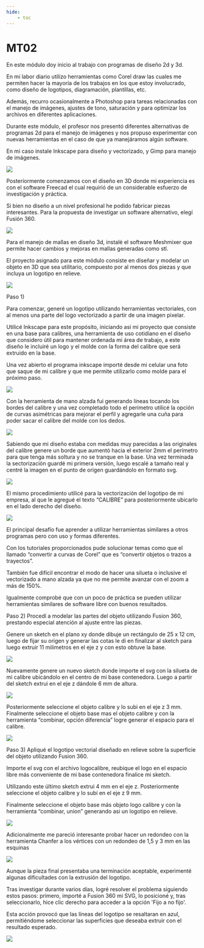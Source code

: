 ```yaml
---
hide:
    - toc
---
```


# MT02

En este módulo doy inicio al trabajo con programas de diseño 2d y 3d.

En mi labor diario utilizo herramientas como Corel draw las cuales me permiten hacer la mayoría de los trabajos en los que estoy involucrado, como diseño de logotipos, diagramación, plantillas, etc. 

Además, recurro ocasionalmente a Photoshop para tareas relacionadas con el manejo de imágenes,  ajustes de tono, saturación y  para optimizar los archivos en diferentes aplicaciones.

Durante este módulo, el  profesor nos presentó diferentes alternativas de programas 2d para el manejo de imágenes y nos propuso experimentar con nuevas herramientas en el caso de que ya manejáramos algún software.

En mi caso instale Inkscape para diseño y vectorizado, y Gimp para manejo de imágenes.


![](../images/mt02/cabezal-inkscape.jpg)


Posteriormente comenzamos con el diseño en 3D donde mi experiencia es con el software  Freecad el cual requirió de un considerable esfuerzo de investigación y práctica. 

Si bien no diseño a un nivel profesional he podido fabricar piezas interesantes.
Para la propuesta de investigar un software alternativo, elegí Fusión 360.


![](../images/mt02/cabezal-fusion.jpg)


Para el manejo de mallas en diseño 3d,  instalé el software Meshmixer que permite hacer cambios y mejoras en mallas generadas como stl. 


El proyecto asignado para este módulo consiste en diseñar y modelar un objeto en 3D que sea utilitario, compuesto por al menos dos piezas y que incluya un logotipo en relieve.


![](../images/mt02/cabezal-calibre2.jpg)


Paso 1)


Para comenzar, generé un logotipo utilizando herramientas vectoriales, con al menos una parte del logo vectorizado a partir de una imagen pixelar.

Utilicé Inkscape para este propósito, iniciando así mi proyecto que consiste en una base para calibres, una herramienta de uso cotidiano en el diseño que considero útil para mantener ordenada mi área de trabajo, a este diseño le incluiré un logo y el molde con la forma del calibre que será extruido en la base.

Una vez abierto el programa inkscape importé desde mi celular una foto que saque de mi calibre y que me permite utilizarlo como molde para el próximo paso.


![](../images/mt02/calibre.jpg)


Con la herramienta de mano alzada fui generando líneas tocando los bordes del calibre y una vez completado todo el perímetro utilicé la opción de curvas asimétricas para mejorar el perfil y agregarle una cuña para poder sacar el calibre del molde con los dedos. 


![](../images/mt02/vectorizado1.jpg)


Sabiendo que mi diseño estaba con medidas muy parecidas a las originales del calibre genere un borde que aumentó hacia el exterior 2mm el perímetro para que tenga más soltura y no se tranque en la base.
Una vez terminada la sectorización guardé mi primera versión, luego escalé a tamaño real y centré la imagen en el punto de origen guardándolo en formato svg.


![](../images/mt02/vectorizado.jpg)


El mismo procedimiento utilicé para la vectorización del logotipo de mi empresa, al que le agregué el texto “CALIBRE” para posteriormente ubicarlo en el lado derecho del diseño.


![](../images/mt02/vectorizadologo.jpg)


El principal desafío fue aprender a utilizar herramientas similares a otros programas pero con uso y formas diferentes. 

Con los tutoriales proporcionados pude solucionar temas como que el llamado “convertir a curvas de Corel” que es “convertir objetos o trazos a trayectos”.

También fue difícil encontrar el modo de hacer una silueta o inclusive el vectorizado a mano alzada ya que no me permite avanzar con el zoom a más de 150%.

Igualmente comprobé que con un poco de práctica se pueden utilizar herramientas similares de software libre con buenos resultados. 


Paso 2)
Procedí a modelar las partes del objeto utilizando Fusion 360, prestando especial atención al ajuste entre las piezas.

Genere un sketch en el plano xy donde dibuje un rectángulo de 25 x 12 cm, luego de fijar su origen y generar las cotas le di en finalizar al sketch para luego extruir 11 milimetros en el eje z y con esto obtuve la base.


![](../images/mt02/base.jpg)


Nuevamente genere un nuevo sketch donde importe el svg con la silueta de mi calibre ubicándolo en el centro de mi base contenedora.
Luego a partir del sketch extrui en el eje z dándole 6 mm de altura.


![](../images/mt02/ext-calibre.jpg)


Posteriormente seleccione el objeto calibre y lo subi en el eje z 3 mm.
Finalmente seleccione el objeto base mas el objeto calibre y con la herramienta “combinar, opción diferencia”  logre generar el espacio para el calibre.


![](../images/mt02/vaciado.jpg)


Paso 3)
Apliqué el logotipo vectorial diseñado en relieve sobre la superficie del objeto utilizando Fusion 360.

Importe el svg con el archivo logocalibre, reubique el logo en el espacio libre más conveniente de mi base contenedora finalice mi sketch.

Utilizando este último sketch extrui 4 mm en el eje z.
Posteriormente seleccione el objeto calibre y lo subí en el eje z 9 mm.


[](../images/mt02/logo2.jpg)


Finalmente seleccione el objeto base más objeto logo calibre y con la herramienta “combinar, union”  generando asi un logotipo en relieve.


![](../images/mt02/terminado.jpg)


Adicionalmente me pareció interesante probar hacer un redondeo con la herramienta Chanfer a los vértices con un redondeo de 1,5 y 3 mm en las esquinas


![](../images/mt02/chanfer2.jpg)

Aunque la pieza final presentaba una terminación aceptable, experimenté algunas dificultades con la extrusión del logotipo.

 Tras investigar durante varios días, logré resolver el problema siguiendo estos pasos: primero, importé a Fusion 360 mi SVG, lo posicioné y, tras seleccionarlo, hice clic derecho para acceder a la opción 'Fijo a no fijo'.

Esta acción provocó que las líneas del logotipo se resaltaran en azul, permitiéndome seleccionar las superficies que deseaba extruir con el resultado esperado.


![](../images/mt02/terminado2.jpg)